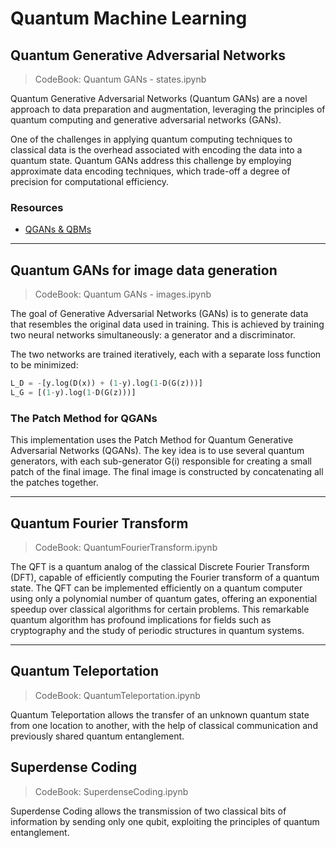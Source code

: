 # Quantum Machine Learning

## Quantum Generative Adversarial Networks

> CodeBook: Quantum GANs - states.ipynb

Quantum Generative Adversarial Networks (Quantum GANs) are a novel approach to data preparation and augmentation, leveraging the principles of quantum computing and generative adversarial networks (GANs). 

One of the challenges in applying quantum computing techniques to classical data is the overhead associated with encoding the data into a quantum state. Quantum GANs address this challenge by employing approximate data encoding techniques, which trade-off a degree of precision for computational efficiency.

### Resources

- [QGANs & QBMs](https://www.youtube.com/watch?v=yzcWIz5pfOs)

---
## Quantum GANs for image data generation

> CodeBook: Quantum GANs - images.ipynb

The goal of Generative Adversarial Networks (GANs) is to generate data that resembles the original data used in training. This is achieved by training two neural networks simultaneously: a generator and a discriminator.

The two networks are trained iteratively, each with a separate loss function to be minimized:

```python
L_D = -[y.log(D(x)) + (1-y).log(1-D(G(z)))]
L_G = [(1-y).log(1-D(G(z)))]
```

### The Patch Method for QGANs

This implementation uses the Patch Method for Quantum Generative Adversarial Networks (QGANs). The key idea is to use several quantum generators, with each sub-generator G(i) responsible for creating a small patch of the final image. The final image is constructed by concatenating all the patches together.

---
## Quantum Fourier Transform

> CodeBook: QuantumFourierTransform.ipynb

The QFT is a quantum analog of the classical Discrete Fourier Transform (DFT), capable of efficiently computing the Fourier transform of a quantum state. The QFT can be implemented efficiently on a quantum computer using only a polynomial number of quantum gates, offering an exponential speedup over classical algorithms for certain problems. This remarkable quantum algorithm has profound implications for fields such as cryptography and the study of periodic structures in quantum systems.

---
## Quantum Teleportation

> CodeBook: QuantumTeleportation.ipynb

Quantum Teleportation allows the transfer of an unknown quantum state from one location to another, with the help of classical communication and previously shared quantum entanglement.

## Superdense Coding

> CodeBook: SuperdenseCoding.ipynb

Superdense Coding allows the transmission of two classical bits of information by sending only one qubit, exploiting the principles of quantum entanglement.